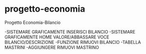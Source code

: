 # progetto-economia
Progetto Economia-Bilancio

-SISTEMARE GRAFICAMENTE INSERISCI BILANCIO
-SISTEMARE GRAFICAMENTE HOME VALORE/ABBASSARE VOCE BILANCIO/DESCRIZIONE
-FUNZIONE RIMUOVI BILANCIO
-TABELLA MASTRINI
-AGGIUNGERE RIMUOVI MASTRINO
